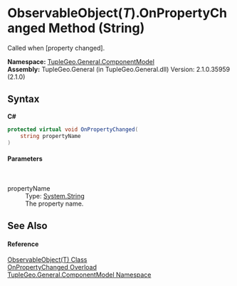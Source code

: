 # ObservableObject(*T*).OnPropertyChanged Method (String)
 

Called when [property changed].

**Namespace:**&nbsp;<a href="N_TupleGeo_General_ComponentModel">TupleGeo.General.ComponentModel</a><br />**Assembly:**&nbsp;TupleGeo.General (in TupleGeo.General.dll) Version: 2.1.0.35959 (2.1.0)

## Syntax

**C#**<br />
``` C#
protected virtual void OnPropertyChanged(
	string propertyName
)
```


#### Parameters
&nbsp;<dl><dt>propertyName</dt><dd>Type: <a href="http://msdn2.microsoft.com/en-us/library/s1wwdcbf" target="_blank">System.String</a><br />The property name.</dd></dl>

## See Also


#### Reference
<a href="T_TupleGeo_General_ComponentModel_ObservableObject_1">ObservableObject(T) Class</a><br /><a href="Overload_TupleGeo_General_ComponentModel_ObservableObject_1_OnPropertyChanged">OnPropertyChanged Overload</a><br /><a href="N_TupleGeo_General_ComponentModel">TupleGeo.General.ComponentModel Namespace</a><br />